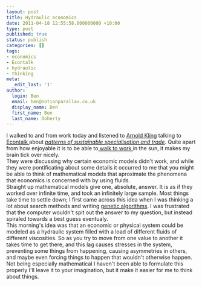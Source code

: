 ```yaml
---
layout: post
title: Hydraulic economics
date: 2011-04-18 12:55:58.000000000 +10:00
type: post
published: true
status: publish
categories: []
tags:
- economics
- Econtalk
- hydraulic
- thinking
meta:
  _edit_last: '1'
author:
  login: Ben
  email: ben@notionparallax.co.uk
  display_name: Ben
  first_name: Ben
  last_name: Doherty
---
```

<p>I walked to and from work today and listened to <a href="http://arnoldkling.com/">Arnold Kling</a> talking to <a href="http://www.econtalk.org">Econtalk </a>about <em><a title="PSST" href="http://www.econtalk.org/archives/2011/02/kling_on_patter.html">patterns of sustainable specialisation and trade</a></em>. Quite apart from how enjoyable it is to be able to<a title="a nerdy map" href="http://goo.gl/maps/FY4p"> walk to work </a>in the sun, it makes my brain tick over nicely.<br />
They were discussing why certain economic models didn't work, and while they were pontificating about some details it occurred to me that you might be able to think of mathematical models that aproximate the phenomena that economics is concerned with by using fluids.<br />
Straight up mathematical models give one, absolute, answer. It is as if they worked over infinite time, and took an infinitely large sample. Most things take time to settle down; I first came across this idea when I was thinking a lot about search methods and writing <a title=" a lecture I gave a very long time ago" href="http://www.notionparallax.co.uk/wordpress/index.php/2008/12/genetic-algorithms-lecture/">genetic algorithms</a>. I was frustrated that the computer wouldn't spit out the answer to my question, but instead spiraled towards a best guess eventualy.<br />
This morning's idea was that an economic or physical system could be modeled as a hydraulic system filled with a load of different fluids of different viscosities. So as you try to move from one value to another it takes time to get there, and this lag causes stresses in the system, preventing some things from happening, causing asymmetries in others, and maybe even forcing things to happen that wouldn't otherwise happen.<br />
Not being especially mathematical I haven't been able to formulate this properly I'll leave it to your imagination, but it make it easier for me to think about things.</p>

